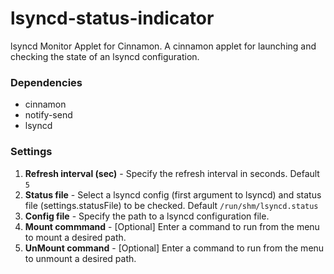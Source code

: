 # lsyncd-status-indicator

lsyncd Monitor Applet for Cinnamon. A cinnamon applet for launching and checking the state of an lsyncd configuration.

### Dependencies

- cinnamon
- notify-send
- lsyncd

### Settings

1. **Refresh interval (sec)** - Specify the refresh interval in seconds. Default `5`
2. **Status file** - Select a lsyncd config (first argument to lsyncd) and status file (settings.statusFile) to be checked. Default `/run/shm/lsyncd.status`
3. **Config file** - Specify the path to a lsyncd configuration file.
4. **Mount commmand** - [Optional] Enter a command to run from the menu to mount a desired path.
5. **UnMount command** - [Optional] Enter a command to run from the menu to unmount a desired path.
